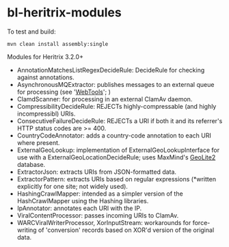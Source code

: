 bl-heritrix-modules
===================

To test and build:

    mvn clean install assembly:single

Modules for Heritrix 3.2.0+

* AnnotationMatchesListRegexDecideRule: DecideRule for checking against annotations.
* AsynchronousMQExtractor: publishes messages to an external queue for processing (see '[WebTools](https://github.com/openplanets/wap.git)'; )
* ClamdScanner: for processing in an external ClamAv daemon.
* CompressibilityDecideRule: REJECTs highly-compressable (and highly incompressibl) URIs.
* ConsecutiveFailureDecideRule: REJECTs a URI if both it and its referrer's HTTP status codes are >= 400.
* CountryCodeAnnotator: adds a country-code annotation to each URI where present.
* ExternalGeoLookup: implementation of ExternalGeoLookupInterface for use with a ExternalGeoLocationDecideRule; uses MaxMind's [GeoLite2](http://dev.maxmind.com/geoip/geoip2/geolite2/) database.
* ExtractorJson: extracts URIs from JSON-formatted data.
* ExtractorPattern: extracts URIs based on regular expressions (*written explicitly for one site; not widely used).
* HashingCrawlMapper: intended as a simpler version of the HashCrawlMapper using the Hashing libraries.
* IpAnnotator: annotates each URI with the IP.
* ViralContentProcessor: passes incoming URIs to ClamAv.
* WARCViralWriterProcessor, XorInputStream: workarounds for force-writing of 'conversion' records based on XOR'd version of the original data.
